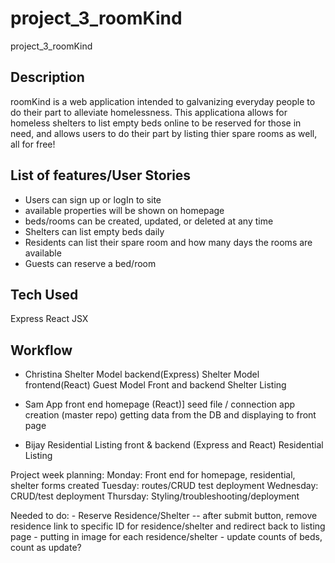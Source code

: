 # project_3_roomKind

project_3_roomKind

## Description

roomKind is a web application intended to galvanizing everyday people to do their part to alleviate homelessness. This applicationa allows for homeless shelters to list empty beds online to be reserved for those in need, and allows users to do their part by listing thier spare rooms as well, all for free!

## List of features/User Stories

- Users can sign up or logIn to site
- available properties will be shown on homepage
- beds/rooms can be created, updated, or deleted at any time
- Shelters can list empty beds daily
- Residents can list their spare room
  and how many days the rooms are available
- Guests can reserve a bed/room

## Tech Used

Express
React
JSX

## Workflow

- Christina
  Shelter Model backend(Express)
  Shelter Model frontend(React)
  Guest Model Front and backend
  Shelter Listing

- Sam
  App front end homepage (React)]
  seed file / connection
  app creation (master repo)
  getting data from the DB and displaying to front page
  

- Bijay
  Residential Listing front & backend (Express and React)
  Residential Listing

Project week planning:
Monday: Front end for homepage, residential, shelter forms created
Tuesday: routes/CRUD test deployment
Wednesday: CRUD/test deployment
Thursday: Styling/troubleshooting/deployment

Needed to do:
    - Reserve Residence/Shelter -- after submit button, remove residence link to specific ID for residence/shelter and redirect back to listing page
    - putting in image for each residence/shelter
    - update counts of beds, count as update?

    

